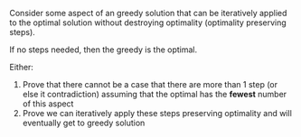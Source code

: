 Consider some aspect of an greedy solution that can be iteratively applied to the optimal solution without destroying optimality (optimality preserving steps).

If no steps needed, then the greedy is the optimal.

Either:
1. Prove that there cannot be a case that there are more than 1 step (or else it contradiction) assuming that the optimal has the **fewest** number of this aspect
2. Prove we can iteratively apply these steps preserving optimality and will eventually get to greedy solution